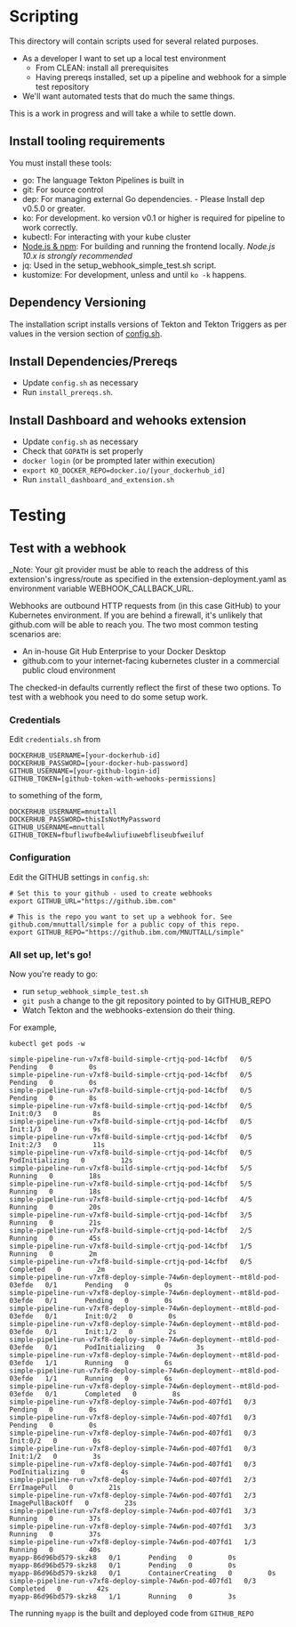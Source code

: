 # Scripting
This directory will contain scripts used for several related purposes. 

- As a developer I want to set up a local test environment
  - From CLEAN: install all prerequisites
  - Having prereqs installed, set up a pipeline and webhook for a simple test repository
- We'll want automated tests that do much the same things. 

This is a work in progress and will take a while to settle down. 

## Install tooling requirements
You must install these tools:

- go: The language Tekton Pipelines is built in
- git: For source control
- dep: For managing external Go dependencies. - Please Install dep v0.5.0 or greater.
- ko: For development. ko version v0.1 or higher is required for pipeline to work correctly.
- kubectl: For interacting with your kube cluster
- [Node.js & npm](https://nodejs.org/): For building and running the frontend locally. _Node.js 10.x is strongly recommended_
- jq: Used in the setup_webhook_simple_test.sh script.
- kustomize: For development, unless and until `ko -k` happens. 

## Dependency Versioning
The installation script installs versions of Tekton and Tekton Triggers as per values in the version section of [config.sh](https://github.com/tektoncd/experimental/blob/master/webhooks-extension/test/config.sh).

## Install Dependencies/Prereqs
- Update `config.sh` as necessary
- Run `install_prereqs.sh`. 

## Install Dashboard and wehooks extension
- Update `config.sh` as necessary
- Check that `GOPATH` is set properly
- `docker login` (or be prompted later within execution)
- `export KO_DOCKER_REPO=docker.io/[your_dockerhub_id]`
- Run `install_dashboard_and_extension.sh`

# Testing 
## Test with a webhook
_Note: Your git provider must be able to reach the address of this extension's ingress/route as specified in the extension-deployment.yaml as environment variable WEBHOOK_CALLBACK_URL.

Webhooks are outbound HTTP requests from (in this case GitHub) to your Kubernetes environment. If you are behind a firewall, it's unlikely that github.com will be able to reach you. The two most common testing scenarios are: 

- An in-house Git Hub Enterprise to your Docker Desktop
- github.com to your internet-facing kubernetes cluster in a commercial public cloud environment

The checked-in defaults currently reflect the first of these two options. To test with a webhook you need to do some setup work. 

### Credentials 
Edit `credentials.sh` from 
```
DOCKERHUB_USERNAME=[your-dockerhub-id]
DOCKERHUB_PASSWORD=[your-docker-hub-password]
GITHUB_USERNAME=[your-github-login-id]
GITHUB_TOKEN=[github-token-with-wehooks-permissions]
```
to something of the form, 
```
DOCKERHUB_USERNAME=mnuttall
DOCKERHUB_PASSWORD=thisIsNotMyPassword
GITHUB_USERNAME=mnuttall
GITHUB_TOKEN=fbufliwufbe4wliufiuwebfliseubfweiluf
```

### Configuration
Edit the GITHUB settings in `config.sh`: 
```
# Set this to your github - used to create webhooks
export GITHUB_URL="https://github.ibm.com"

# This is the repo you want to set up a webhook for. See github.com/mnuttall/simple for a public copy of this repo. 
export GITHUB_REPO="https://github.ibm.com/MNUTTALL/simple"
```

### All set up, let's go! 

Now you're ready to go: 
- run `setup_webhook_simple_test.sh`
- `git push` a change to the git repository pointed to by GITHUB_REPO
- Watch Tekton and the webhooks-extension do their thing. 

For example, 
```
kubectl get pods -w

simple-pipeline-run-v7xf8-build-simple-crtjq-pod-14cfbf   0/5       Pending   0         0s
simple-pipeline-run-v7xf8-build-simple-crtjq-pod-14cfbf   0/5       Pending   0         0s
simple-pipeline-run-v7xf8-build-simple-crtjq-pod-14cfbf   0/5       Pending   0         8s
simple-pipeline-run-v7xf8-build-simple-crtjq-pod-14cfbf   0/5       Init:0/3   0         8s
simple-pipeline-run-v7xf8-build-simple-crtjq-pod-14cfbf   0/5       Init:1/3   0         9s
simple-pipeline-run-v7xf8-build-simple-crtjq-pod-14cfbf   0/5       Init:2/3   0         11s
simple-pipeline-run-v7xf8-build-simple-crtjq-pod-14cfbf   0/5       PodInitializing   0         12s
simple-pipeline-run-v7xf8-build-simple-crtjq-pod-14cfbf   5/5       Running   0         18s
simple-pipeline-run-v7xf8-build-simple-crtjq-pod-14cfbf   5/5       Running   0         18s
simple-pipeline-run-v7xf8-build-simple-crtjq-pod-14cfbf   4/5       Running   0         20s
simple-pipeline-run-v7xf8-build-simple-crtjq-pod-14cfbf   3/5       Running   0         21s
simple-pipeline-run-v7xf8-build-simple-crtjq-pod-14cfbf   2/5       Running   0         45s
simple-pipeline-run-v7xf8-build-simple-crtjq-pod-14cfbf   1/5       Running   0         2m
simple-pipeline-run-v7xf8-build-simple-crtjq-pod-14cfbf   0/5       Completed   0         2m
simple-pipeline-run-v7xf8-deploy-simple-74w6n-deployment--mt8ld-pod-03efde   0/1       Pending   0         0s
simple-pipeline-run-v7xf8-deploy-simple-74w6n-deployment--mt8ld-pod-03efde   0/1       Pending   0         0s
simple-pipeline-run-v7xf8-deploy-simple-74w6n-deployment--mt8ld-pod-03efde   0/1       Init:0/2   0         0s
simple-pipeline-run-v7xf8-deploy-simple-74w6n-deployment--mt8ld-pod-03efde   0/1       Init:1/2   0         2s
simple-pipeline-run-v7xf8-deploy-simple-74w6n-deployment--mt8ld-pod-03efde   0/1       PodInitializing   0         3s
simple-pipeline-run-v7xf8-deploy-simple-74w6n-deployment--mt8ld-pod-03efde   1/1       Running   0         6s
simple-pipeline-run-v7xf8-deploy-simple-74w6n-deployment--mt8ld-pod-03efde   1/1       Running   0         6s
simple-pipeline-run-v7xf8-deploy-simple-74w6n-deployment--mt8ld-pod-03efde   0/1       Completed   0         8s
simple-pipeline-run-v7xf8-deploy-simple-74w6n-pod-407fd1   0/3       Pending   0         0s
simple-pipeline-run-v7xf8-deploy-simple-74w6n-pod-407fd1   0/3       Pending   0         0s
simple-pipeline-run-v7xf8-deploy-simple-74w6n-pod-407fd1   0/3       Init:0/2   0         0s
simple-pipeline-run-v7xf8-deploy-simple-74w6n-pod-407fd1   0/3       Init:1/2   0         3s
simple-pipeline-run-v7xf8-deploy-simple-74w6n-pod-407fd1   0/3       PodInitializing   0         4s
simple-pipeline-run-v7xf8-deploy-simple-74w6n-pod-407fd1   2/3       ErrImagePull   0         21s
simple-pipeline-run-v7xf8-deploy-simple-74w6n-pod-407fd1   2/3       ImagePullBackOff   0         23s
simple-pipeline-run-v7xf8-deploy-simple-74w6n-pod-407fd1   3/3       Running   0         37s
simple-pipeline-run-v7xf8-deploy-simple-74w6n-pod-407fd1   3/3       Running   0         37s
simple-pipeline-run-v7xf8-deploy-simple-74w6n-pod-407fd1   1/3       Running   0         40s
myapp-86d96bd579-skzk8   0/1       Pending   0         0s
myapp-86d96bd579-skzk8   0/1       Pending   0         0s
myapp-86d96bd579-skzk8   0/1       ContainerCreating   0         0s
simple-pipeline-run-v7xf8-deploy-simple-74w6n-pod-407fd1   0/3       Completed   0         42s
myapp-86d96bd579-skzk8   1/1       Running   0         3s

```
The running `myapp` is the built and deployed code from `GITHUB_REPO`
